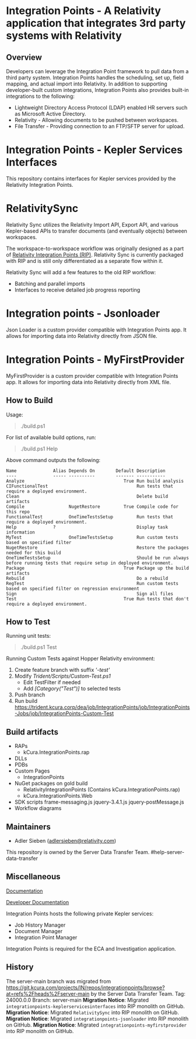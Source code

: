 # Integration Points - A Relativity application that integrates 3rd party systems with Relativity

## Overview

Developers can leverage the Integration Point framework to pull data from a
third party system. Integration Points handles the scheduling, set up, field
mapping, and actual import into Relativity. In addition to supporting
developer-built custom integrations, Integration Points also provides built-in
integrations to the following:

* Lightweight Directory Access Protocol (LDAP) enabled HR servers such as
Microsoft Active Directory.
* Relativity - Allowing documents to be pushed between workspaces.
* File Transfer - Providing connection to an FTP/SFTP server for upload.

# Integration Points - Kepler Services Interfaces

This repository contains interfaces for Kepler services provided by the Relativity Integration Points.

# RelativitySync

Relativity Sync utilizes the Relativity Import API, Export API, and various Kepler-based APIs to transfer documents (and eventually objects) between workspaces.

The workspace-to-workspace workflow was originally designed as a part of [Relativity Integration Points (RIP)](https://git.kcura.com/projects/IN/repos/integrationpoints/browse). Relativity Sync is currently packaged with RIP and is still only differentiated as a separate flow within it.

Relativity Sync will add a few features to the old RIP workflow:

- Batching and parallel imports
- Interfaces to receive detailed job progress reporting

# Integration points - Jsonloader

Json Loader is a custom provider compatible with Integration Points app. It allows for importing data into Relativity directly from JSON file.

# Integration Points - MyFirstProvider

MyFirstProvider is a custom provider compatible with Integration Points app. It allows for importing data into Relativity directly from XML file.

## How to Build

Usage:
> ./build.ps1

For list of available build options, run:
> ./build.ps1 Help

Above command outputs the following:

    Name              Alias Depends On        Default Description
    ----              ----- ----------        ------- -----------
    Analyze                                      True Run build analysis
    CIFunctionalTest                                  Run tests that require a deployed environment.
    Clean                                             Delete build artifacts
    Compile                 NugetRestore         True Compile code for this repo
    FunctionalTest          OneTimeTestsSetup         Run tests that require a deployed environment.
    Help              ?                               Display task information
    MyTest                  OneTimeTestsSetup         Run custom tests based on specified filter
    NugetRestore                                      Restore the packages needed for this build
    OneTimeTestsSetup                                 Should be run always before running tests that require setup in deployed environment.
    Package                                      True Package up the build artifacts
    Rebuild                                           Do a rebuild
    RegTest                                           Run custom tests based on specified filter on regression environment
    Sign                                              Sign all files
    Test                                         True Run tests that don't require a deployed environment.

## How to Test

Running unit tests:
> ./build.ps1 Test

Running Custom Tests against Hopper Relativity environment:

1. Create feature branch with suffix _'-test'_
2. Modify _Trident/Scripts/Custom-Test.ps1_
   * Edit TestFilter if needed
   * Add _[Category("Test")]_ to selected tests
3. Push branch
4. Run build <https://trident.kcura.corp/dea/job/IntegrationPoints/job/IntegrationPoints-Jobs/job/IntegrationPoints-Custom-Test>

## Build artifacts

* RAPs
  * kCura.IntegrationPoints.rap
* DLLs
* PDBs
* Custom Pages
  * IntegrationPoints
* NuGet packages on gold build
  * RelativityIntegrationPoints (Contains kCura.IntegrationPoints.rap)
  * kCura.IntegrationPoints.Web
* SDK scripts
    frame-messaging.js
    jquery-3.4.1.js
    jquery-postMessage.js
* Workflow diagrams

## Maintainers

* Adler Sieben (adlersieben@relativity.com)

This repository is owned by the Server Data Transfer Team.
#help-server-data-transfer

## Miscellaneous

[Documentation](https://help.relativity.com/integrationpoints/Content/Relativity_Integration_Points/Integration_Points/Relativity_Integration_Points.htm)

[Developer Documentation](https://platform.relativity.com/9.5/Content/Relativity_Integration_Points/Get_started_with_integration_points.htm)

Integration Points hosts the following private Kepler services:
* Job History Manager
* Document Manager
* Integration Point Manager

Integration Points is required for the ECA and Investigation application.

## History  

The server-main branch was migrated from https://git.kcura.com/projects/IN/repos/integrationpoints/browse?at=refs%2Fheads%2Fserver-main by the Server Data Transfer Team.
Tag: 24000.0.0
Branch: server-main
**Migration Notice**: Migrated `integrationpoints-keplerservicesinterfaces` into RIP monolith on GitHub.
**Migration Notice**: Migrated `RelativitySync` into RIP monolith on GitHub.
**Migration Notice**: Migrated `integrationpoints-jsonloader` into RIP monolith on GitHub.
**Migration Notice**: Migrated `integrationpoints-myfirstprovider` into RIP monolith on GitHub.